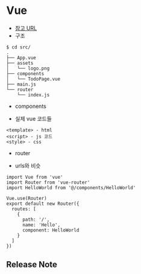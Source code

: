 # Vue

* [참고 URL](https://kr.vuejs.org/v2/guide/installation.html)
* 구조
```
$ cd src/
.
├── App.vue
├── assets
│   └── logo.png
├── components
│   └── TodoPage.vue
├── main.js
└── router
    └── index.js
```

* components
 - 실제 vue 코드들
````
<template> - html
<script> - js 코드
<style> - css
````
* router
 - urls와 비슷

```
import Vue from 'vue'
import Router from 'vue-router'
import HelloWorld from '@/components/HelloWorld'
 
Vue.use(Router)
export default new Router({
  routes: [
    {
      path: '/',
      name: 'Hello',
      component: HelloWorld
    }
  ]
})
```


## Release Note
